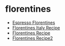 # florentines

 * [Espresso Florentines](../../index/e/espresso-florentines.json)
 * [Florentines Italy Recipe](../../index/f/florentines-italy-recipe.json)
 * [Florentines Recipe](../../index/f/florentines-recipe.json)
 * [Florentines Recipe2](../../index/f/florentines-recipe2.json)
